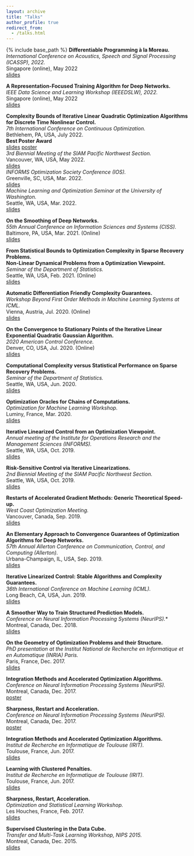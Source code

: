 ```yaml
---
layout: archive
title: "Talks"
author_profile: true
redirect_from:
  - /talks.html
---
```


{% include base_path %}
**Differentiable Programming à la Moreau.**  
*International Conference on Acoustics, Speech and Signal Processing (ICASSP), 2022.*  
Singapore (online), May 2022  
[slides](/files/moreau_bp_talk.pdf)  

**A Representation-Focused Training Algorithm for Deep Networks.**  
*IEEE Data Science and Learning Workshop (IEEEDSLW), 2022.*  
Singapore (online), May 2022  
[slides](/files/ulr_talk.pdf)  

**Complexity Bounds of Iterative Linear Quadratic Optimization Algorithms for Discrete Time Nonlinear Control.**  
*7th International Conference on Continuous Optimization.*  
Bethlehem, PA, USA, July 2022.  
**Best Poster Award**  
[slides](/files/ilqc_iccopt.pdf)  [poster](/files/ilqc_iccopt_poster.pdf)  
*3rd Biennial Meeting of the SIAM Pacific Northwest Section.*  
Vancouver, WA, USA, May 2022.  
[slides](/files/ilqc_pnws.pdf)  
*INFORMS Optimization Society Conference (IOS).*  
Greenville, SC, USA, Mar. 2022.  
[slides](/files/informs_2022.pdf)  
*Machine Learning and Optimization Seminar at the University of Washington.*   
Seattle, WA, USA, Mar. 2022.  
[slides](/files/ml_opt_2022.pdf)

**On the Smoothing of Deep Networks.**  
*55th Annual Conference on Information Sciences and Systems (CISS).*  
Baltimore, PA, USA, Mar. 2021. (Online)  
[slides](/files/vroulet_ciss_slides.pdf)  

**From Statistical Bounds to Optimization Complexity in Sparse Recovery Problems.**  
**Non-Linear Dynamical Problems from a Optimization Viewpoint.**  
*Seminar of the Department of Statistics.*  
Seattle, WA, USA, Feb. 2021. (Online)  
[slides](/files/vroulet_aap_uw.pdf)  

**Automatic Differentiation Friendly Complexity Guarantees.**  
*Workshop Beyond First Order Methods in Machine Learning Systems at ICML.*  
Vienna, Austria, Jul. 2020. (Online)  
[slides](/files/workshop_icml_2020.pdf)  

**On the Convergence to Stationary Points of the Iterative Linear Exponential Quadratic Gaussian Algorithm.**  
*2020 American Control Conference.*  
Denver, CO, USA, Jul. 2020. (Online)   
[slides](/files/ACC_2020.pdf)

**Computational Complexity versus Statistical Performance on Sparse Recovery Problems.**  
*Seminar of the Department of Statistics.*  
Seattle, WA, USA, Jun. 2020.  
[slides](/files/renegar.pdf)

**Optimization Oracles for Chains of Computations.**  
*Optimization for Machine Learning Workshop.*  
Luminy, France, Mar. 2020.  
[slides](/files/cirm_2020.pdf)

**Iterative Linearized Control from an Optimization Viewpoint.**    
*Annual meeting of the Institute for Operations Research and the Management Sciences (INFORMS).*  
Seattle, WA, USA, Oct. 2019.  
[slides](/files/informs_2019.pdf)

**Risk-Sensitive Control via Iterative Linearizations.**  
*2nd Biennial Meeting of the SIAM Pacific Northwest Section.*  
Seattle, WA, USA, Oct. 2019.  
[slides](/files/siam_pnw.pdf)

**Restarts of Accelerated Gradient Methods: Generic Theoretical Speed-up.**  
*West Coast Optimization Meeting.*  
Vancouver, Canada, Sep. 2019.  
[slides](/files/wcom.pdf)

**An Elementary Approach to Convergence Guarantees of Optimization Algorithms for Deep Networks.**  
*57th Annual Allerton Conference on Communication, Control, and Computing (Allerton).*  
Urbana-Champaign, IL, USA, Sep. 2019.   
[slides](/files/allerton.pdf)

**Iterative Linearized Control: Stable Algorithms and Complexity Guarantees.**  
*36th International Conference on Machine Learning (ICML).*  
Long Beach, CA, USA, Jun. 2019.  
[slides](/files/icml.pdf)

**A Smoother Way to Train Structured Prediction Models.**   
*Conference on Neural Information Processing Systems (NeurIPS).**  
Montreal, Canada, Dec. 2018.  
[slides](https://krishnap25.github.io/papers/2018_neurips_smoother_poster.pdf)

**On the Geometry of Optimization Problems and their Structure.**  
*PhD presentation at the Institut National de Recherche en Informatique et en Automatique (INRIA) Paris.*  
Paris, France, Dec. 2017.  
[slides](/files/PhD_defense_VRoulet.pdf)

**Integration Methods and Accelerated Optimization Algorithms.**
*Conference on Neural Information Processing Systems (NeurIPS).*  
Montreal, Canada, Dec. 2017.  
[poster](/files/NIPS_poster_flow.pdf)

**Sharpness, Restart and Acceleration.**  
*Conference on Neural Information Processing Systems (NeurIPS).*  
Montreal, Canada, Dec. 2017.  
[poster](/files/NIPS_poster_restart.pdf)

**Integration Methods and Accelerated Optimization Algorithms.**  
*Institut de Recherche en Informatique de Toulouse (IRIT).*  
Toulouse, France, Jun. 2017.  
[slides](/files/irit_integration.pdf)

**Learning with Clustered Penalties.**  
*Institut de Recherche en Informatique de Toulouse (IRIT).*  
Toulouse, France, Jun. 2017.  
[slides](/files/irit_clustered_learning.pdf)

**Sharpness, Restart, Acceleration.**  
*Optimization and Statistical Learning Workshop.*  
Les Houches, France, Feb. 2017.  
[slides](/files/Sharpness_Restart_Acceleration.pdf)  

**Supervised Clustering in the Data Cube.**  
*Transfer and Multi-Task Learning Workshop, NIPS 2015.*  
Montreal, Canada, Dec. 2015.  
[slides](/files/data_cube.pdf)  
